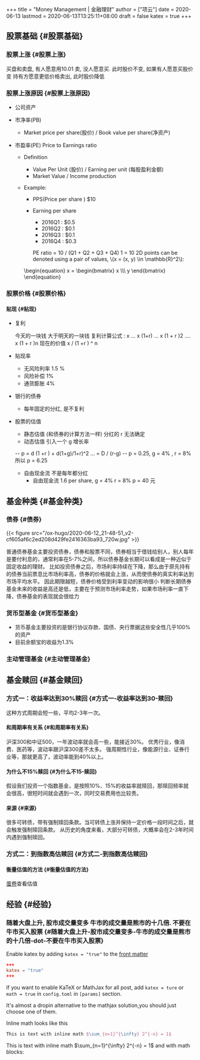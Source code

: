 +++
title = "Money Management | 金融理财"
author = ["项云"]
date = 2020-06-13
lastmod = 2020-06-13T13:25:11+08:00
draft = false
katex = true
+++

## 股票基础 {#股票基础}


### 股票上涨 {#股票上涨}

买盘和卖盘, 有人愿意用10.01 卖, 没人愿意买. 此时股价不变, 如果有人愿意买股价变
持有方愿意更低价格卖出, 此时股价降低


### 股票上涨原因 {#股票上涨原因}

-   公司资产

<!--list-separator-->

-  市净率(PB)

    -   Market price per share(股价) / Book value per share(净资产)

<!--list-separator-->

-  市盈率(PE) Price to Earnings ratio

    <!--list-separator-->

    -  Definition

        -   Value Per Unit (股价) / Earning per unit (每股盈利金额)
        -   Market Value / Income production

    <!--list-separator-->

    -  Example:

        -   PPS(Price per share ) $10
        -   Earning per share
            -   2016Q1 : $0.5
            -   2016Q2 : $0.1
            -   2016Q3 : $0.1
            -   2016Q4 : $0.3

             PE ratio = 10 / (Q1 + Q2 + Q3 + Q4) 1 = 10
        2D points can be denoted using a pair of values, \\(x = (x, y) \in
        \mathbb{R}^2\\):

        \begin{equation}
          x = \begin{bmatrix}
            x \\\\\\
            y
          \end{bmatrix}
        \end{equation}


### 股票价格 {#股票价格}


#### 贴现 {#贴现}

<!--list-separator-->

-  复利

    今天的一块钱 大于明天的一块钱
    复利计算公式 : x ... x (1+r)  ... x (1 + r )2 ....  x (1 + r )n
    现在的价值  x / (1 +r ) ^ n

<!--list-separator-->

-  贴现率

    -   无风险利率 1.5 %
    -   风险补偿 1%
    -   通货膨胀 4%

<!--list-separator-->

-  银行的债券

    -   每年固定的分红, 是不复利

<!--list-separator-->

-  股票的估值

    -   静态估值 (和债券的计算方法一样)   分红的 r 无法确定
    -   动态估值 引入一个 g 增长率

    -- p = d (1 +r ) + d(1+g)/1+r)^2 ... = D / (r-g)
    -- p = 0.25, g = 4% , r = 8% 所以 p = 6.25

    -   自由现金流 不是每年都分红
        -   自由现金流 1.6 per share, g = 4% r = 8%  p = 40 元


## 基金种类 {#基金种类}


### 债券 {#债券}

{{< figure src="/ox-hugo/2020-06-12_21-48-51_v2-cf605af6c2ed208d429fe2416363ba93_720w.jpg" >}}

普通债券基金主要投资债券，债券和股票不同，债券相当于借钱给别人，别人每年是要付利息的，通常利率在5-7%之间，所以债券基金长期可以看成是一种近似于固定收益的理财。
比如投资债券之后，市场利率持续在下降，那么由于原先持有的债券当前票息比市场利率高，债券的价格就会上涨，从而使债券的真实利率达到市场平均水平。
因此期限越短，债券价格受到利率变动的影响很小
判断长期债券基金未来的收益是高还是低，主要在于预测市场利率走势，如果市场利率一直下降，债券基金的表现就会很给力


### 货币型基金 {#货币型基金}

-   货币基金主要投资的是银行协议存款、国债、央行票据这些安全性几乎100%的资产
-   目前余额宝的收益为1.3%


### 主动管理基金 {#主动管理基金}


## 基金赎回 {#基金赎回}


### 方式一：收益率达到30%赎回 {#方式一-收益率达到30-赎回}

这种方式周期会短一些，平均2-3年一次。


#### 和周期率有关系 {#和周期率有关系}

沪深300和中证500，一年波动率就会高一些，能接近30%。
优秀行业，像消费、医药等，波动率跟沪深300差不太多。
强周期性行业，像能源行业、证券行业等，那就更高了，波动率能到40%以上。


#### 为什么不15%赎回 {#为什么不15-赎回}

假设我们投资一个指数基金，是按照10%、15%的收益率就赎回，那赎回频率就会很高，很短时间就会遇到一次，同时交易费用也比较贵。


#### 来源 {#来源}

很多可转债，带有强制赎回条款。当可转债上涨并保持一定价格一段时间之后，就会触发强制赎回条款。
从历史的角度来看，大部分可转债，大概率会在2-3年时间内遇到强制赎回。


### 方式二：到指数高估赎回 {#方式二-到指数高估赎回}


#### 衡量估值的方法 {#衡量估值的方法}

[蛋卷](https://danjuanapp.com/djmodule/value-center?channel=1300100141)查看估值


## 经验 {#经验}


### 随着大盘上升, 股市成交量变多 牛市的成交量是熊市的十几倍.  不要在牛市买入股票 {#随着大盘上升-股市成交量变多-牛市的成交量是熊市的十几倍-dot-不要在牛市买入股票}


Enable katex by adding `katex = "true"` to the [front matter](https://gohugo.io/content-management/front-matter/)

```toml
+++
katex = "true"
+++
```

If you want to enable KaTeX or MathJax for all post, add `katex = ture` or `math = true` in `config.toml` in `[params]` section.

It's almost a dropin alternative to the mathjax solution,you should just choose one of them.

Inline math looks like this

```tex
This is text with inline math $\sum_{n=1}^{\infty} 2^{-n} = 1$
```

This is text with inline math $\sum_{n=1}^{\infty} 2^{-n} = 1$
and with math blocks:
